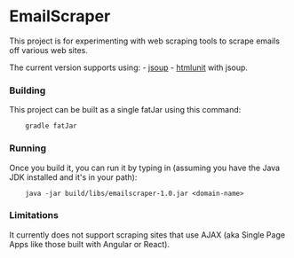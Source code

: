 # EmailScraper
This project is for experimenting with web scraping tools to scrape emails off
various web sites.

The current version supports using:
    - [jsoup](http://jsoup.org)
    - [htmlunit](http://htmlunit.sourceforge.net) with jsoup.

### Building
This project can be built as a single fatJar using this command:

`````
    gradle fatJar
`````

### Running
Once you build it, you can run it by typing in 
(assuming you have the Java JDK installed and it's in your path):

`````
    java -jar build/libs/emailscraper-1.0.jar <domain-name>
`````

### Limitations
It currently does not support scraping sites that use AJAX (aka Single Page Apps like
those built with Angular or React).
